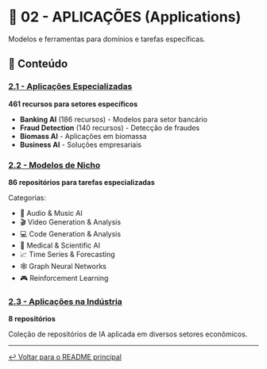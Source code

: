 # 🎯 02 - APLICAÇÕES (Applications)

Modelos e ferramentas para domínios e tarefas específicas.

## 📂 Conteúdo

### [2.1 - Aplicações Especializadas](./2.1_Specialized_Applications/)
**461 recursos para setores específicos**

- **Banking AI** (186 recursos) - Modelos para setor bancário
- **Fraud Detection** (140 recursos) - Detecção de fraudes
- **Biomass AI** - Aplicações em biomassa
- **Business AI** - Soluções empresariais

### [2.2 - Modelos de Nicho](./2.2_Niche_Models/)
**86 repositórios para tarefas especializadas**

Categorias:
- 🎵 Audio & Music AI
- 🎬 Video Generation & Analysis
- 💻 Code Generation & Analysis
- 🏥 Medical & Scientific AI
- 📈 Time Series & Forecasting
- 🕸️ Graph Neural Networks
- 🎮 Reinforcement Learning

### [2.3 - Aplicações na Indústria](./2.3_Industry_Applications/)
**8 repositórios**

Coleção de repositórios de IA aplicada em diversos setores econômicos.

---

[↩️ Voltar para o README principal](../README.md)

